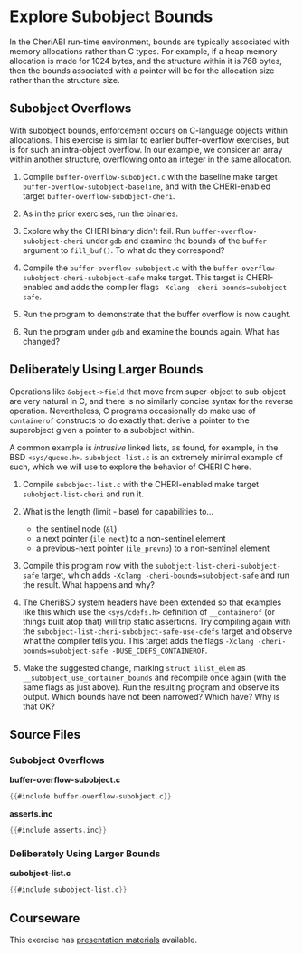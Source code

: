 # Explore Subobject Bounds

In the CheriABI run-time environment, bounds are typically associated with
memory allocations rather than C types.
For example, if a heap memory allocation is made for 1024 bytes, and the
structure within it is 768 bytes, then the bounds associated with a pointer
will be for the allocation size rather than the structure size.

## Subobject Overflows

With subobject bounds, enforcement occurs on C-language objects within
allocations.
This exercise is similar to earlier buffer-overflow exercises, but is for such
an intra-object overflow. In our example, we consider an array within
another structure, overflowing onto an integer in the same allocation.

1. Compile `buffer-overflow-subobject.c` with the baseline make target 
   `buffer-overflow-subobject-baseline`, and with the CHERI-enabled
   target `buffer-overflow-subobject-cheri`.

2. As in the prior exercises, run the binaries.

3. Explore why the CHERI binary didn't fail.
   Run `buffer-overflow-subobject-cheri` under `gdb` and examine the bounds
   of the `buffer` argument to `fill_buf()`.
   To what do they correspond?

4. Compile the `buffer-overflow-subobject.c` with the 
   `buffer-overflow-subobject-cheri-subobject-safe` make target. This target is
   CHERI-enabled and adds the compiler flags `-Xclang -cheri-bounds=subobject-safe`.

5. Run the program to demonstrate that the buffer overflow is now caught.

6. Run the program under `gdb` and examine the bounds again. What has changed?

## Deliberately Using Larger Bounds

Operations like `&object->field` that move from super-object to sub-object are
very natural in C, and there is no similarly concise syntax for the reverse
operation.  Nevertheless, C programs occasionally do make use of `containerof`
constructs to do exactly that: derive a pointer to the superobject given a
pointer to a subobject within.

A common example is *intrusive* linked lists, as found, for example, in the BSD
`<sys/queue.h>`.  `subobject-list.c` is an extremely minimal example of such,
which we will use to explore the behavior of CHERI C here.

1. Compile `subobject-list.c` with the CHERI-enabled make target
   `subobject-list-cheri` and run it.

2. What is the length (limit - base) for capabilities to...
   - the sentinel node (`&l`)
   - a next pointer (`ile_next`) to a non-sentinel element
   - a previous-next pointer (`ile_prevnp`) to a non-sentinel element

3. Compile this program now with the `subobject-list-cheri-subobject-safe` 
   target, which adds `-Xclang -cheri-bounds=subobject-safe` and
   run the result.  What happens and why?

4. The CheriBSD system headers have been extended so that examples like this
   which use the `<sys/cdefs.h>` definition of `__containerof` (or things built
   atop that) will trip static assertions.  Try compiling again with the 
   `subobject-list-cheri-subobject-safe-use-cdefs` target and observe what the
   compiler tells you. This target adds the flags `-Xclang
   -cheri-bounds=subobject-safe -DUSE_CDEFS_CONTAINEROF`.

5. Make the suggested change, marking `struct ilist_elem` as `__subobject_use_container_bounds`
   and recompile once again (with the same flags as just above).  Run the
   resulting program and observe its output.  Which bounds have not been
   narrowed?  Which have? Why is that OK?

## Source Files

### Subobject Overflows

**buffer-overflow-subobject.c**
```C
{{#include buffer-overflow-subobject.c}}
```

**asserts.inc**
```C
{{#include asserts.inc}}
```

### Deliberately Using Larger Bounds

**subobject-list.c**
```C
{{#include subobject-list.c}}
```

## Courseware

This exercise has [presentation materials](./subobject-bounds.pptx) available.
